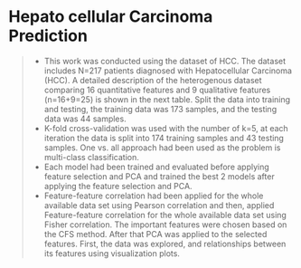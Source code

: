 # Hepato cellular Carcinoma Prediction
> - This work was conducted using the dataset of HCC. The dataset includes N=217 patients diagnosed with Hepatocellular Carcinoma (HCC). A detailed description of the heterogenous dataset comparing 16 quantitative features and 9 qualitative features (n=16+9=25) is shown in the next table. Split the data into training and testing, the training data was 173 samples, and the testing data was 44 samples.
> - K-fold cross-validation was used with the number of k=5, at each iteration the data is split into 174 training samples and 43 testing samples.
One vs. all approach had been used as the problem is multi-class classification.
> - Each model had been trained and evaluated before applying feature selection and PCA and trained the best 2 models after applying the feature selection and PCA.
> - Feature-feature correlation had been applied for the whole available data set using Pearson correlation and then, applied Feature-feature correlation for the whole available data set using Fisher correlation. The important features were chosen based on the CFS method. After that PCA was applied to the selected features. First, the data was explored, and relationships between its features using visualization plots.
